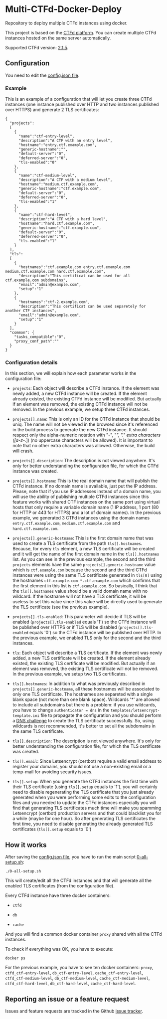 # Multi-CTFd-Docker-Deploy
Repository to deploy multiple CTFd instances using docker.

This project is based on the [CTFd platform](https://github.com/CTFd/CTFd). You can create multiple CTFd instances hosted on the same server automatically.

Supported CTFd version: [2.1.5](https://github.com/CTFd/CTFd/tree/2.1.5).

## Configuration

You need to edit the [config.json file](config.json).

### Example

This is an example of a configuration that will let you create three CTFd instances (one instance published over HTTP and two instances published over HTTPS) and generate 2 TLS certificates:

```
{
  "projects":
  [
    {
      "name":"ctf-entry-level",
      "description":"A CTF with an entry level",
      "hostname":"entry.ctf.example.com",
      "generic-hostname":"",
      "default-server":"0",
      "deferred-server":"0",
      "tls-enabled":"0"
    },
    {
      "name":"ctf-medium-level",
      "description":"A CTF with a medium level",
      "hostname":"medium.ctf.example.com",
      "generic-hostname":"ctf.example.com",
      "default-server":"0",
      "deferred-server":"0",
      "tls-enabled":"1"
    },
    {
      "name":"ctf-hard-level",
      "description":"A CTF with a hard level",
      "hostname":"hard.ctf.example.com",
      "generic-hostname":"ctf.example.com",
      "default-server":"0",
      "deferred-server":"0",
      "tls-enabled":"1"
    }
  ],
  "tls":
  [
    {
      "hostnames":"ctf.example.com entry.ctf.example.com medium.ctf.example.com hard.ctf.example.com",
      "description":"This certificat can be used for all ctf.example.com subdomains",
      "email":"admin@example.com",
      "setup":"1"
    },
    {
      "hostnames":"ctf-2.example.com",
      "description":"This certificat can be used separetely for another CTF instances",
      "email":"admin@example.com",
      "setup":"1"
    }
  ],
  "common": {
    "tasks_compatible":"0",
    "proxy_conf_path":""
  }
}
```

### Configuration details

In this section, we will explain how each parameter works in the configuration file:

- `projects`: Each object will describe a CTFd instance. If the element was newly added, a new CTFd instance will be created. If the element already existed, the existing CTFd instance will be modified. But actually if an element was removed, the existing CTFd instance will not be removed. In the previous example, we setup three CTFd instances.

- `projects[].name`: This is only an ID for the CTFd instance that should be uniq. The name will not be viewed in the browsed since it's referenced in the build process to generate the new CTFd instance. It should respect only the alpha-numeric notation with "-", "_", "." extra characters ([a-z-_\.]) (no uppercase characters will be allowed). It is important to note that no other extra characters was allowed. Otherwise, the build will crash.

- `projects[].description`: The description is not viewed anywhere. It's only for better understanding the configuration file, for which the CTFd instance was created.

- `projects[].hostname`: This is the real domain name that will publish the CTFd instance. If no domain name is available, just put the IP address. Please, note that if you use IP addresses instead of a domain name, you will use the ability of publishing multiple CTFd instances since this feature works with shared CTF instances on the same port using virtual hosts that only require a variable domain name (1 IP address, 1 port (80 for HTTP or 443 for HTTPS) and a lot of domain names). In the previous example, we generated 3 CTFd instances using the domain names `entry.ctf.example.com`, `medium.ctf.example.com` and `hard.ctf.example.com`.

- `projects[].generic-hostname`: This is the first domain name that was used to create a TLS certificate from the path `tls[].hostnames`. Because, for every `tls` element, a new TLS certificate will be created and it will get the name of the first domain name in the `tls[].hostnames` list. As you can see in the previous example, the second and the third `projects` elements have the same `projects[].generic-hostname` value which is `ctf.example.com` because the second and the third CTFd instances were using the same TLS certificate generated in `tls[0]` using the hostnames `ctf.example.com *.ctf.example.com` which confirms that the first element in this list is `ctf.example.com`. So basically, I think that the `tls[].hostnames` value should be a valid domain name with no wildcard. If the hostname will not have a TLS certificate, it will be useless to set this value since this value will be directly used to generate the TLS certificate (see the previous example).

- `projects[].tls-enabled`: This parameter will decide if TLS will be enabled (`projects[].tls-enabled` equals '1') so the CTFd instance will be published over HTTPS or if TLS will be disabled (`projects[].tls-enabled` equals '0') so the CTFd instance will be published over HTTP. In the previous example, we enabled TLS only for the second and the third instances.

- `tls`: Each object will describe a TLS certificate. If the element was newly added, a new TLS certificate will be created. If the element already existed, the existing TLS certificate will be modified. But actually if an element was removed, the existing TLS certificate will not be removed. In the previous example, we setup two TLS certificates.

- `tls[].hostnames`: In addition to what was previously described in `projects[].generic-hostname`, all these hostnames will be associated to only one TLS certificate. The hostnames are separeted with a single blank space (not more than one blank space). Wildcards '*' are allowed to include all subdomains but there is a problem: if you use wildcards, you have to change `authenticator = dns` in the `templates/letsencrypt-template.ini` file to propagate the configuration and you should perform a [DNS challenge](https://certbot.eff.org/docs/using.html?highlight=dns#dns-plugins) to create the TLS certificate successfully. So, using wildcards is not recommended, it's better to set all the subdomains in the same TLS certificate.

- `tls[].description`: The description is not viewed anywhere. It's only for better understanding the configuration file, for which the TLS certificate was created.

- `tls[].email`: Since Letsencrypt (certbot) require a valid email address to register your domains, you should not use a non-existing email or a temp-mail for avoiding security issues.

- `tls[].setup`: When you generate the CTFd instances the first time with their TLS certificate (using `tls[].setup` equals to '1'), you will certainly need to disable regenerating the TLS certificate that you just already generated when you were performing some edits to the configuration files and you needed to update the CTFd instances especially you will find that generating TLS certificates much time will make you spamming Letsencrypt (certbot) production servers and that could blacklist you for a while (maybe for one hour). So after generating TLS certificates the first time, you need to disable generating the already generated TLS certificates (`tls[].setup` equals to '0')


## How it works

After saving the [config.json file](config.json), you have to run the main script [0-all-setup.sh](0-all-setup.sh):

```
./0-all-setup.sh
```

This will create/edit all the CTFd instances and that will generate all the enabled TLS certificates (from the configuration file).

Every CTFd instance have three docker containers:

- `ctfd`

- `db`

- `cache`

And you will find a common docker container `proxy` shared with all the CTFd instances.

To check if everything was OK, you have to execute:

```
docker ps
```

For the previous example, you have to see ten docker containers: `proxy`, `ctfd_ctf-entry-level`, `db_ctf-entry-level`, `cache_ctf-entry-level`, `ctfd_ctf-medium-level`, `db_ctf-medium-level`, `cache_ctf-medium-level`, `ctfd_ctf-hard-level`, `db_ctf-hard-level`, `cache_ctf-hard-level`.

## Reporting an issue or a feature request

Issues and feature requests are tracked in the Github [issue tracker](https://github.com/mohamedaymenkarmous/multi-ctfd-docker-deploy/issues).


